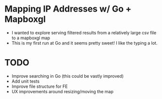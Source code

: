 # Mapping IP Addresses w/ Go + Mapboxgl
- I wanted to explore serving filtered results from a relatively large csv file to a mapboxgl map
- This is my first run at Go and it seems pretty sweet! I like the typing a lot.

# TODO
- Improve searching in Go (this could be vastly improved)
- Add unit tests
- Improve file structure for FE
- UX improvements around resizing/moving the map